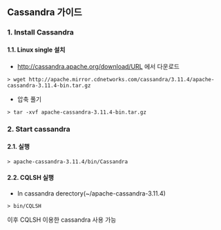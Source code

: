 ## Cassandra 가이드

### 1. Install Cassandra
#### 1.1. Linux single 설치
* http://cassandra.apache.org/download/URL 에서 다운로드
```
> wget http://apache.mirror.cdnetworks.com/cassandra/3.11.4/apache-cassandra-3.11.4-bin.tar.gz
```

* 압축 풀기
```
> tar -xvf apache-cassandra-3.11.4-bin.tar.gz
```

### 2. Start cassandra
#### 2.1. 실행

```
> apache-cassandra-3.11.4/bin/Cassandra
```

#### 2.2. CQLSH 실행
* In cassandra derectory(~/apache-cassandra-3.11.4)
```
> bin/CQLSH
```
이후 CQLSH 이용한 cassandra 사용 가능
